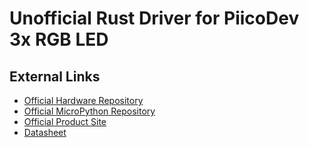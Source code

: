 [Official Hardware Repository]: https://github.com/CoreElectronics/CE-PiicoDev-3x-RGB-LED-Module/tree/afd2e878f9389ce49cdacc8e39a382eb24dcc957
[Official MicroPython Repository]: https://github.com/CoreElectronics/CE-PiicoDev-RGB-LED-MicroPython-Module/tree/59b4821f561e38030c29bf9a7df5af6350980e76
[Official Product Site]: https://piico.dev/p13
[Datasheet]: https://cdn-shop.adafruit.com/datasheets/WS2812B.pdf

# Unofficial Rust Driver for PiicoDev 3x RGB LED

## External Links

- [Official Hardware Repository]
- [Official MicroPython Repository]
- [Official Product Site]
- [Datasheet]
